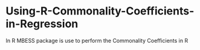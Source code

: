 # Using-R-Commonality-Coefficients-in-Regression
In R MBESS package is use to perform the Commonality Coefficients in R
